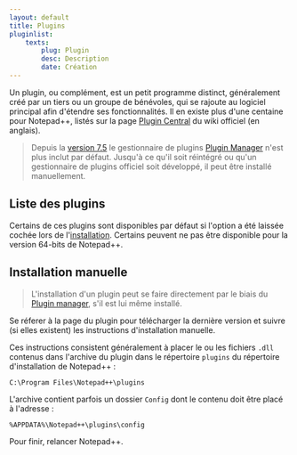 ```yaml
---
layout: default
title: Plugins
pluginlist:
    texts:
        plug: Plugin
        desc: Description
        date: Création
---
```

Un plugin, ou complément, est un petit programme distinct, généralement créé par un tiers ou un groupe de bénévoles, qui se rajoute au logiciel principal afin d'étendre ses fonctionnalités. Il en existe plus d'une centaine pour Notepad++, listés sur la page [Plugin Central](http://docs.notepad-plus-plus.org/index.php?title=Plugin_Central) du wiki officiel (en anglais).

> Depuis la [version 7.5](historique-des-versions.md) le gestionnaire de plugins [Plugin Manager](plugins/plugin-manager.md) n'est plus inclut par défaut. Jusqu'à ce qu'il soit réintégré ou qu'un gestionnaire de plugins officiel soit développé, il peut être installé manuellement.

## Liste des plugins

Certains de ces plugins sont disponibles par défaut si l'option a été laissée cochée lors de l'[installation](installation.md). Certains peuvent ne pas être disponible pour la version 64-bits de Notepad++.

<!-- pluginlist -->

## Installation manuelle

> L'installation d'un plugin peut se faire directement par le biais du [Plugin manager](plugins/plugin-manager.md), s'il est lui même installé.

Se réferer à la page du plugin pour télécharger la dernière version et suivre (si elles existent) les instructions d'installation manuelle.

Ces instructions consistent généralement à placer le ou les fichiers `.dll` contenus dans l'archive du plugin dans le répertoire `plugins` du répertoire d'installation de Notepad++ :

    C:\Program Files\Notepad++\plugins

L'archive contient parfois un dossier `Config` dont le contenu doit être placé à l'adresse :

    %APPDATA%\Notepad++\plugins\config

Pour finir, relancer Notepad++.
